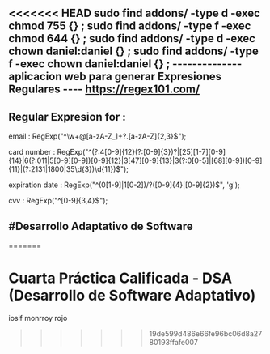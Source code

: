 <<<<<<< HEAD
sudo find addons/  -type d -exec chmod 755 {} \;
sudo find addons/  -type f -exec chmod 644 {} \;
sudo find addons/  -type d -exec chown daniel:daniel {} \;
sudo find addons/  -type f -exec chown daniel:daniel {} \;
-------------- aplicacion web para generar Expresiones Regulares ----
https://regex101.com/
----------------------------
Regular Expresion for :
------------------------------------------------------------------------------------
email : RegExp("^\\w+@[a-zA-Z_]+?\.[a-zA-Z]{2,3}$");

card number : RegExp("^(?:4[0-9]{12}(?:[0-9]{3})?|[25][1-7][0-9]{14}|6(?:011|5[0-9][0-9])[0-9]{12}|3[47][0-9]{13}|3(?:0[0-5]|[68][0-9])[0-9]{11}|(?:2131|1800|35\d{3})\d{11})$");

expiration date : RegExp("^(0[1-9]|1[0-2])\/?([0-9]{4}|[0-9]{2})$", 'g');

cvv : RegExp("^[0-9]{3,4}$");

#Desarrollo Adaptativo de Software
------------------------------------------------------------------------------------
=======
# Cuarta Práctica Calificada - DSA (Desarrollo de Software Adaptativo)

iosif monrroy rojo
>>>>>>> 19de599d486e66fe96bc06d8a2780193ffafe007
